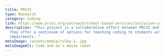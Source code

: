 ```yaml
---
title: PRCVI
type: Research
category: Coding
link: https://www.prcvi.org/outreach/school-based-services/inclusive-coding-for-students-with-visual-impairments/
description: "This project is a collaborative effort between PRCVI and SET-BC.
  They offer a continuum of options for teaching coding to students with visual
  impairments. "
metaImage: /assets/media/colby-1-.jpg
metaImageAlt: Code and Go's mouse robot
---
```

